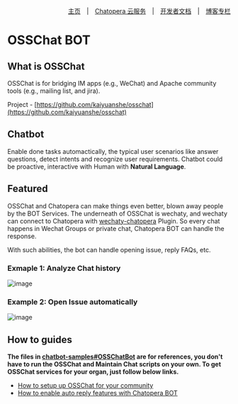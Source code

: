 <div align=right>

[主页](https://github.com/chatopera/chatbot-samples)　|　[Chatopera 云服务](https://docs.chatopera.com/)　|　[开发者文档](https://docs.chatopera.com/)　|　[博客专栏](https://chatopera.blog.csdn.net/)

</div>

# OSSChat BOT

## What is OSSChat

OSSChat is for bridging IM apps (e.g., WeChat) and Apache community tools (e.g., mailing list, and jira).

Project - [https://github.com/kaiyuanshe/osschat](https://github.com/kaiyuanshe/osschat)

## Chatbot

Enable done tasks automactically, the typical user scenarios like answer questions, detect intents and recognize user requirements. Chatbot could be proactive, interactive with Human with **Natural Language**.

## Featured

OSSChat and Chatopera can make things even better, blown away people by the BOT Services. The underneath of OSSChat is wechaty, and wechaty can connect to Chatopera with [wechaty-chatopera](https://github.com/wechaty/wechaty-chatopera) Plugin. So every chat happens in Wechat Groups or private chat, Chatopera BOT can handle the response.

With such abilities, the bot can handle opening issue, reply FAQs, etc.

### Exmaple 1: Analyze Chat history

![image](https://user-images.githubusercontent.com/3538629/135048914-798cc884-de12-4af2-8403-f63b353a9416.png)

### Example 2: Open Issue automatically

![image](https://user-images.githubusercontent.com/3538629/135048617-6abfb803-9672-4ec1-9a2c-65384e86a1ef.png)

## How to guides

**The files in [chatbot-samples#OSSChatBot](https://github.com/chatopera/chatbot-samples/tree/master/projects/OSSChatBot) are for references, you don't have to run the OSSChat and Maintain Chat scripts on your own. To get OSSChat services for your organ, just follow below links.**

* [How to setup up OSSChat for your community](https://github.com/kaiyuanshe/osschat/wiki/How-to-use-osschat)
* [How to enable auto reply features with Chatopera BOT](https://github.com/kaiyuanshe/osschat/wiki/How-to-setup-auto-reply-with-Chatopera)
